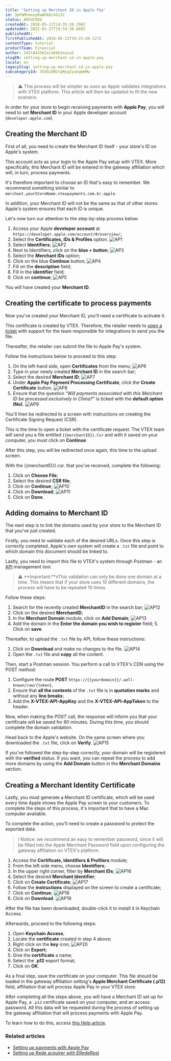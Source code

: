 ```yaml
---
title: 'Setting up Merchant ID in Apple Pay'
id: 3pPmMlmexyKwWU6QckGiIC
status: ARCHIVED
createdAt: 2018-05-21T14:35:20.296Z
updatedAt: 2022-01-27T19:54:36.660Z
publishedAt: 
firstPublishedAt: 2018-05-23T19:25:49.127Z
contentType: tutorial
productTeam: Financial
author: 245tA425AIeioKAk2eaiwS
slugEN: setting-up-merchant-id-in-apple-pay
locale: en
legacySlug: setting-up-merchant-id-in-apple-pay
subcategoryId: 3tDGibM2tqMyqIyukqmmMw
---
```


>⚠️ This process will be simpler as soon as Apple validates integrations with VTEX platform. This article will then be updated to fit the new scenario.

In order for your store to begin receiving payments with __Apple Pay__, you will need to set __Merchant ID__ in your Apple developer account (`developer.apple.com`). 

## Creating the Merchant ID

First of all, you need to create the Merchant ID itself - your store's ID on Apple's system.

This account acts as your login to the Apple Pay setup with VTEX. More specifically, this Merchant ID will be entered in the gateway affiliation which will, in turn, process payments.

It's therefore important to choose an ID that's easy to remember. We recommend something similar to `merchant.yourStoreName.vtexpayments.com.br.apple`.

In addition, your Merchant ID will not be the same as that of other stores. Apple's system ensures that each ID is unique.

Let's now turn our attention to the step-by-step process below:

1. Access your Apple __developer account__ at `https://developer.apple.com/account/#/overview/`;
2. Select the __Certificates, IDs & Profiles__ option.
![AP1](https://raw.githubusercontent.com/vtexdocs/help-center-content/refs/heads/main/_1.PNG)
3. Select __Identifiers__;
 ![AP2](https://raw.githubusercontent.com/vtexdocs/help-center-content/refs/heads/main/_2.PNG)
4. Next to Identifiers, click on the __blue + button__;
![AP3](https://raw.githubusercontent.com/vtexdocs/help-center-content/refs/heads/main/_3.PNG)
5. Select the __Merchant IDs__ option;
6. Click on the blue __Continue__ button; ![AP4](https://raw.githubusercontent.com/vtexdocs/help-center-content/refs/heads/main/_4.PNG)
7. Fill on the __description__ field;
8. Fill in the __identifier__ field;
9. Click on __continue__; ![AP5](https://raw.githubusercontent.com/vtexdocs/help-center-content/refs/heads/main/_5.PNG) 

You will have created your __Merchant ID__.

## Creating the certificate to process payments

Now you've created your Merchant ID, you'll need a certificate to activate it.

This certificate is created by VTEX. Therefore, the retailer needs to [open a ticket](https://help.vtex.com/en/tutorial/open-tickets-to-vtex-support--16yOEqpO32UQYygSmMSSAM) with support for the team responsible for integrations to send you the file.

Thereafter, the retailer can submit the file to Apple Pay's system.

Follow the instructions below to proceed to this step:

1. On the left-hand side, open __Certificates__ from the menu; ![AP6](https://raw.githubusercontent.com/vtexdocs/help-center-content/refs/heads/main/_6.PNG)
2. Type in your newly created __Merchant ID__ in the search bar;
3. Select the desired __Merchant ID__; ![AP7](https://raw.githubusercontent.com/vtexdocs/help-center-content/refs/heads/main/_7.PNG)
4. Under __Apple Pay Payment Processing Certificate__, click the __Create Certificate__ button. 
![AP8](https://raw.githubusercontent.com/vtexdocs/help-center-content/refs/heads/main/_8.PNG)
5. Ensure that the question *"Will payments associated with this Merchant ID be processed exclusively in China?"* is ticked with the __default option (No)__.
![AP9](https://raw.githubusercontent.com/vtexdocs/help-center-content/refs/heads/main/_9.PNG)

You'll then be redirected to a screen with instructions on creating the Certificate Signing Request (CSR). 

This is the time to open a ticket with the certificate request. The VTEX team will send you a file entitled `{{merchantID}}.Csr` and with it saved on your computer, you must click on __Continue__.

After this step, you will be redirected once again, this time to the upload screen. 

With the {{merchantID}}.csr. that you've received, complete the following:

1. Click on __Choose File__;
2.  Select the desired __CSR file__;
3.  Click on __Continue__; 
![AP10](https://raw.githubusercontent.com/vtexdocs/help-center-content/refs/heads/main/_10.PNG)
4. Click on __Download__;
![AP11](https://raw.githubusercontent.com/vtexdocs/help-center-content/refs/heads/main/_11.PNG)
5. Click on __Done__.

## Adding domains to Merchant ID

The next step is to link the domains used by your store to the Merchant ID that you've just created.

Firstly, you need to validate each of the desired URLs. Once this step is correctly completed, Apple's own system will create a `.txt` file and point to which domain this document should be linked to.

Lastly, you need to import this file to VTEX's system through Postman - an [API](https://help.vtex.com/en/tutorial/introduction-to-vtex-apis--3SjAqQ0BeUqu2ge8AiIkmW "APIs") management tool.

>⚠️ **Important:**nThis validation can only be done one domain at a time. This means that if your store uses 10 different domains, the process will have to be repeated 10 times.

Follow these steps:

1. Search for the recently created __MerchantID__ in the search bar;
![AP12](https://raw.githubusercontent.com/vtexdocs/help-center-content/refs/heads/main/_12.PNG)
2. Click on the desired __MerchantID__;
3. In the __Merchant Domain__ module, click on __Add Domain__;
![AP13](https://raw.githubusercontent.com/vtexdocs/help-center-content/refs/heads/main/_13.PNG)
4. Add the domain in the __Enter the domain you wish to register__ field;  5. Click on __save__.

Thereafter, to upload the `.txt` file by API, follow these instructions:

1. Click on __Download__ and make no changes to the file.
![AP14](https://raw.githubusercontent.com/vtexdocs/help-center-content/refs/heads/main/_14.PNG)
2. Open the `.txt` file and __copy__ all the content.

Then, start a Postman session. You perform a call to VTEX's CDN using the POST method:

1. Configure the route __POST__ `https://{{yourdomain}}/.well-known/raw/{token}`, 
2. Ensure that __all the contents__ of the `.txt` file is in __quotation marks__ and without any __line breaks__; 
3. Add the __X-VTEX-API-AppKey__ and the __X-VTEX-API-AppToken__ to the header.

Now, when making the _POST_ call, the response will inform you that your certificate will be saved for 60 minutes. During this time, you should complete the domain validation.

Head back to the Apple's website. On the same screen where you downloaded the `.txt` file, click on __Verify__.
![AP15](https://raw.githubusercontent.com/vtexdocs/help-center-content/refs/heads/main/_15.PNG)

If you've followed the step-by-step correctly, your domain will be registered with the __verified__ status. If you want, you can repeat the process to add more domains by using the __Add Domain__ button in the __Merchant Domains__ section. 

## Creating a Merchant Identity Certificate

Lastly, you must generate a Merchant ID certificate, which will be used every time Apple shows the Apple Pay screen to your customers. To complete the steps of this process, it's important that to have a Mac computer available.

To complete the action, you'll need to create a password to protect the exported data.

>ℹ️ Notice: we recommend an easy to remember password, since it will be filled into the Apple Merchant Password field upon configuring the gateway affiliation on VTEX's platform.  

1. Access the __Certificate, Identifiers & Profilers__ module;
2. From the left side menu, choose __Identifiers__;
3. In the upper right corner, filter by __Merchant IDs__; ![AP16](https://raw.githubusercontent.com/vtexdocs/help-center-content/refs/heads/main/_16.PNG)
4. Select the desired __Merchant Identifier__;
5. Click on __Create Certificate__; ![AP17](https://raw.githubusercontent.com/vtexdocs/help-center-content/refs/heads/main/_17.PNG)
6. Follow the __instructions__ displayed on the screen to create a certificate;
7. Click on __Continue__;  ![AP18](https://raw.githubusercontent.com/vtexdocs/help-center-content/refs/heads/main/_18.PNG)
8. Click on __Download__.  ![AP19](https://raw.githubusercontent.com/vtexdocs/help-center-content/refs/heads/main/_19.PNG)

After the file has been downloaded, double-click it to install it in Keychain Access.

Afterwards, proceed to the following steps:

1. Open __Keychain Access__;
2. Locate the __certificate__ created in step 4 above;
3. Right click on the __key__ icon; ![AP20](https://raw.githubusercontent.com/vtexdocs/help-center-content/refs/heads/main/_20.PNG) 
4. Click on __Export__;
5. Give the __certificate__ a name;
6. Select the __.p12__ export format;
7. Click on __OK__.

As a final step, save the certificate on your computer. This file should be loaded in the gateway affiliation setting's __Apple Merchant Certificate (.p12)__ field, affiliation that will process Apple Pay in your VTEX store.

After completing all the steps above, you will have a Merchant ID set up for Apple Pay, a `.p12` certificate saved on your computer, and an access password. All this data will be requested during the process of setting up the gateway affiliation that will process payments with Apple Pay. 

To learn how to do this, access [this Help article](/en/tutorial/setting-up-rede-acquirer-with-erederest).

### Related articles
- [Setting up payments with Apple Pay](/en/tutorial/setting-up-payments-with-apple-pay)
- [Setting up Rede acquirer with ERedeRest](/en/tutorial/setting-up-rede-acquirer-with-erederest)
